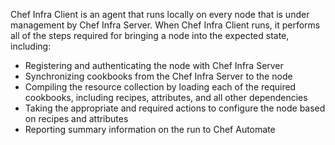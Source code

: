 Chef Infra Client is an agent that runs locally on every node that is under management by Chef Infra Server. When Chef Infra Client runs, it performs all of the steps required for bringing a node into the expected state, including:

- Registering and authenticating the node with Chef Infra Server
- Synchronizing cookbooks from the Chef Infra Server to the node
- Compiling the resource collection by loading each of the required cookbooks, including recipes, attributes, and all other dependencies
- Taking the appropriate and required actions to configure the node based on recipes and attributes
- Reporting summary information on the run to Chef Automate